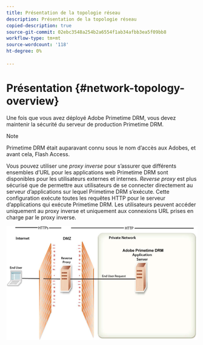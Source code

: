 ```yaml
---
title: Présentation de la topologie réseau
description: Présentation de la topologie réseau
copied-description: true
source-git-commit: 02ebc3548a254b2a6554f1ab34afbb3ea5f09bb8
workflow-type: tm+mt
source-wordcount: '118'
ht-degree: 0%

---
```


# Présentation {#network-topology-overview}

Une fois que vous avez déployé Adobe Primetime DRM, vous devez maintenir la sécurité du serveur de production Primetime DRM.

>[!NOTE]
>
>Primetime DRM était auparavant connu sous le nom d’accès aux Adobes, et avant cela, Flash Access.

Vous pouvez utiliser une *proxy inverse* pour s’assurer que différents ensembles d’URL pour les applications web Primetime DRM sont disponibles pour les utilisateurs externes et internes. *Reverse proxy* est plus sécurisé que de permettre aux utilisateurs de se connecter directement au serveur d’applications sur lequel Primetime DRM s’exécute. Cette configuration exécute toutes les requêtes HTTP pour le serveur d’applications qui exécute Primetime DRM. Les utilisateurs peuvent accéder uniquement au proxy inverse et uniquement aux connexions URL prises en charge par le proxy inverse.

<!--<a id="fig_8083A8C794B646CD87985EC891B60663"></a>-->

![](assets/AdobeAccess_4_SecureDeployment.png)
